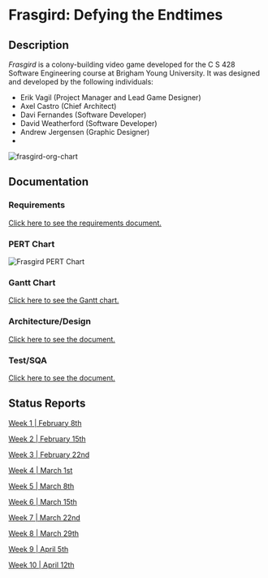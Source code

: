 # Frasgird: Defying the Endtimes

## Description

*Frasgird* is a colony-building video game developed for the C S 428 Software Engineering course at Brigham Young University. It was designed and developed by the following individuals:

- Erik Vagil (Project Manager and Lead Game Designer)
- Axel Castro (Chief Architect)
- Davi Fernandes (Software Developer)
- David Weatherford (Software Developer)
- Andrew Jergensen (Graphic Designer)
- 
![frasgird-org-chart](https://github.com/user-attachments/assets/3f7331f3-3b9e-412f-985b-13b9d325a1d2)

## Documentation

### Requirements

[Click here to see the requirements document.](https://docs.google.com/document/d/1-N5r_IUJdMu5DE0rz_lJh5uocLh0u16TjhxnnHC4Yro/edit?usp=sharing)

### PERT Chart

![Frasgird PERT Chart](https://github.com/user-attachments/assets/296ef11e-1b5e-4942-9d21-83fbd4d7e9a3)

### Gantt Chart

[Click here to see the Gantt chart.](https://docs.google.com/spreadsheets/d/1uZTi9HWztqxw1LXhfpM3CeHmBPaLMRmB41HXlbkAQos/edit?usp=sharing)

### Architecture/Design

[Click here to see the document.](https://docs.google.com/document/d/1MZbZyEjqCA60cwSErGvjTaRUt2bWLfMB0770dKesQMA/edit?usp=sharing)

### Test/SQA

[Click here to see the document.](https://docs.google.com/document/d/1SHuIlpp60XWhozNPiMbpHNLbqkFekG5fXXxPlR2h6h8/edit?usp=sharing)

## Status Reports

[Week 1 | February 8th](https://docs.google.com/spreadsheets/d/1hoarlh1cgjRZDZLbuHR_XEek8_5UTy3a/edit?usp=sharing&ouid=110102645655630759540&rtpof=true&sd=true)

[Week 2 | February 15th](https://docs.google.com/spreadsheets/d/1b8Nhn0IcAV6UgxZqAdlmo-1Mk1_D4hLu/edit?usp=sharing&ouid=110102645655630759540&rtpof=true&sd=true)

[Week 3 | February 22nd](https://docs.google.com/spreadsheets/d/1T-TQvIdwEfjIr2-tjSjFSGaqgoqI6p6W/edit?usp=sharing&ouid=110102645655630759540&rtpof=true&sd=true)

[Week 4 | March 1st](https://docs.google.com/spreadsheets/d/12ebDrPv1-fBtO7ZDk3nZL59Ul8caqYuz/edit?usp=sharing&ouid=110102645655630759540&rtpof=true&sd=true)

[Week 5 | March 8th](https://docs.google.com/spreadsheets/d/1wfQqD_U1sokhQpIyX8rYHMTbM0O2Mf7G/edit?usp=sharing&ouid=110102645655630759540&rtpof=true&sd=true)

[Week 6 | March 15th](https://docs.google.com/spreadsheets/d/11dV5B2TgDqEoAHlu_hTUW5DzN-Gt9anN/edit?usp=sharing&ouid=110102645655630759540&rtpof=true&sd=true)

[Week 7 | March 22nd](https://docs.google.com/spreadsheets/d/16PO1DJUzMZWDvVlyG8i2oJPLlturYQJF/edit?usp=sharing&ouid=110102645655630759540&rtpof=true&sd=true)

[Week 8 | March 29th](https://docs.google.com/spreadsheets/d/1tPmeZA36h-h_K00QWEe7kA_dj5pvG_UD/edit?usp=sharing&ouid=110102645655630759540&rtpof=true&sd=true)

[Week 9 | April 5th](https://docs.google.com/spreadsheets/d/1xM__u-274bCW8M6befEhOsiECeP9AN_x/edit?usp=sharing&ouid=110102645655630759540&rtpof=true&sd=true)

[Week 10 | April 12th](https://docs.google.com/spreadsheets/d/1JnEVCz8FvXgIDq2_w5Mv_EmyLd_TZBVq/edit?usp=sharing&ouid=110102645655630759540&rtpof=true&sd=true)
